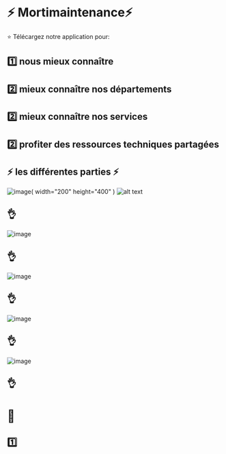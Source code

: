 
# :zap: Mortimaintenance:zap:

:star: Télécargez notre application pour:

## :one: nous mieux connaître
## :two: mieux connaître nos départements
## :two: mieux connaître nos services
## :two: profiter des ressources techniques partagées

## :zap: les différentes parties :zap:

![image](images/image1.png)( width="200" height="400" )
<img src=images/image1.png alt="alt text" width="whatever" height="whatever">
## :ok_hand:

![image](images/image2.png)

## :ok_hand:

![image](images/image3.png)

## :ok_hand:

![image](images/image4.png)

## :ok_hand:

![image](images/image5.png)

## :ok_hand:






#  :pushpin: 


## :one:      

